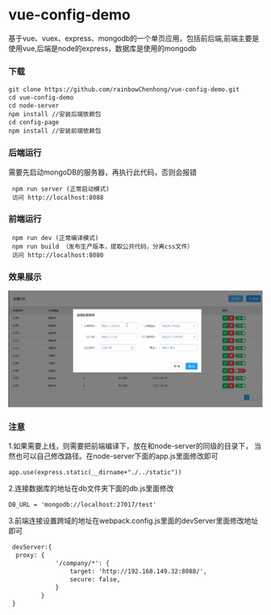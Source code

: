 # vue-config-demo
基于vue、vuex、express、mongodb的一个单页应用，包括前后端,前端主要是使用vue,后端是node的express，数据库是使用的mongodb
### 下载
```
git clone https://github.com/rainbowChenhong/vue-config-demo.git
cd vue-config-demo
cd node-server
npm install //安装后端依赖包
cd config-page
npm install //安装前端依赖包
```
### 后端运行
需要先启动mongoDB的服务器，再执行此代码，否则会报错
```
 npm run server (正常启动模式)
 访问 http://localhost:8088
```
### 前端运行
```
 npm run dev (正常编译模式)
 npm run build （发布生产版本，提取公共代码，分离css文件）
 访问 http://localhost:8080
```
### 效果展示
![效果图](./screenshot/1.gif)
### 注意
1.如果需要上线，则需要把前端编译下，放在和node-server的同级的目录下，
当然也可以自己修改路径。在node-server下面的app.js里面修改即可
```
app.use(express.static(__dirname+"./../static"))
```
2.连接数据库的地址在db文件夹下面的db.js里面修改
```
DB_URL = 'mongodb://localhost:27017/test'
```
3.前端连接设置跨域的地址在webpack.config.js里面的devServer里面修改地址即可
```
 devServer:{
  proxy: {
             '/company/*': {
                 target: 'http://192.168.149.32:8088/',
                 secure: false,
             }
         }
 }
 ```
